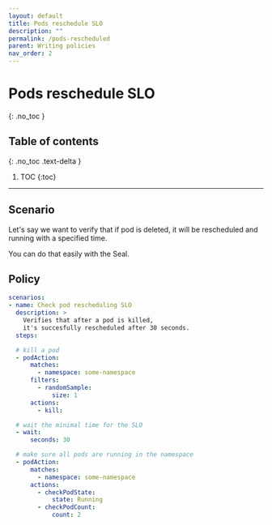 ```yaml
---
layout: default
title: Pods reschedule SLO
description: ""
permalink: /pods-rescheduled
parent: Writing policies
nav_order: 2
---
```


# Pods reschedule SLO
{: .no_toc }

## Table of contents
{: .no_toc .text-delta }

1. TOC
{:toc}

---

## Scenario

Let's say we want to verify that if pod is deleted, it will be rescheduled and running with a specified time.

You can do that easily with the Seal.

## Policy


```yaml
scenarios:
- name: Check pod rescheduling SLO
  description: >
    Verifies that after a pod is killed,
    it's succesfully rescheduled after 30 seconds.
  steps:

  # kill a pod
  - podAction:
      matches:
        - namespace: some-namespace
      filters:
        - randomSample:
            size: 1
      actions:
        - kill:

  # wait the minimal time for the SLO
  - wait:
      seconds: 30

  # make sure all pods are running in the namespace
  - podAction:
      matches:
        - namespace: some-namespace
      actions:
        - checkPodState:
            state: Running
        - checkPodCount:
            count: 2
```
